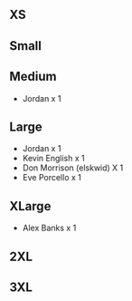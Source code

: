 ## XS

## Small

## Medium

- Jordan x 1

## Large

- Jordan x 1
- Kevin English x 1
- Don Morrison (elskwid) X 1
- Eve Porcello x 1

## XLarge

- Alex Banks x 1

## 2XL

## 3XL

